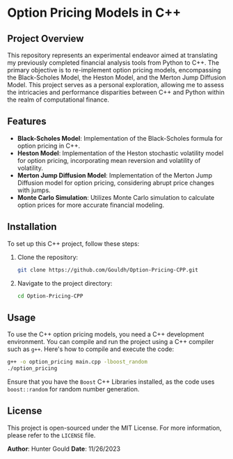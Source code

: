 # Option Pricing Models in C++

## Project Overview
This repository represents an experimental endeavor aimed at translating my previously completed financial analysis tools from Python to C++. The primary objective is to re-implement option pricing models, encompassing the Black-Scholes Model, the Heston Model, and the Merton Jump Diffusion Model. This project serves as a personal exploration, allowing me to assess the intricacies and performance disparities between C++ and Python within the realm of computational finance.

## Features
- **Black-Scholes Model**: Implementation of the Black-Scholes formula for option pricing in C++.
- **Heston Model**: Implementation of the Heston stochastic volatility model for option pricing, incorporating mean reversion and volatility of volatility.
- **Merton Jump Diffusion Model**: Implementation of the Merton Jump Diffusion model for option pricing, considering abrupt price changes with jumps.
- **Monte Carlo Simulation**: Utilizes Monte Carlo simulation to calculate option prices for more accurate financial modeling.

## Installation
To set up this C++ project, follow these steps:

1. Clone the repository:
   ```bash
   git clone https://github.com/Gouldh/Option-Pricing-CPP.git
   ```
2. Navigate to the project directory:
   ```bash
   cd Option-Pricing-CPP
   ```
## Usage
To use the C++ option pricing models, you need a C++ development environment. You can compile and run the project using a C++ compiler such as `g++`. Here's how to compile and execute the code:

```bash
g++ -o option_pricing main.cpp -lboost_random
./option_pricing
```
Ensure that you have the `Boost` C++ Libraries installed, as the code uses `boost::random` for random number generation.

## License
This project is open-sourced under the MIT License. For more information, please refer to the `LICENSE` file.

**Author**: Hunter Gould
**Date**: 11/26/2023
